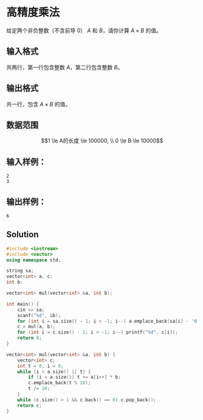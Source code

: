 # 高精度乘法

给定两个非负整数（不含前导 $0$） $A$ 和 $B$，请你计算 $A \times B$ 的值。

## 输入格式

共两行，第一行包含整数 $A$，第二行包含整数 $B$。

## 输出格式

共一行，包含 $A \times B$ 的值。

## 数据范围

$$1 \le A的长度 \le 100000, \\
0 \le B \le 10000$$

## 输入样例：

```text
2
3
```

## 输出样例：

```text
6
```

## Solution

```Cpp
#include <iostream>
#include <vector>
using namespace std;

string sa;
vector<int> a, c;
int b;

vector<int> mul(vector<int> &a, int b);

int main() {
    cin >> sa;
    scanf("%d", &b);
    for (int i = sa.size() - 1; i > -1; i--) a.emplace_back(sa[i] - '0');
    c = mul(a, b);
    for (int i = c.size() - 1; i > -1; i--) printf("%d", c[i]);
    return 0;
}

vector<int> mul(vector<int> &a, int b) {
    vector<int> c;
    int t = 0, i = 0;
    while (i < a.size() || t) {
        if (i < a.size()) t += a[i++] * b;
        c.emplace_back(t % 10);
        t /= 10;
    }
    while (c.size() > 1 && c.back() == 0) c.pop_back();
    return c;
}
```
